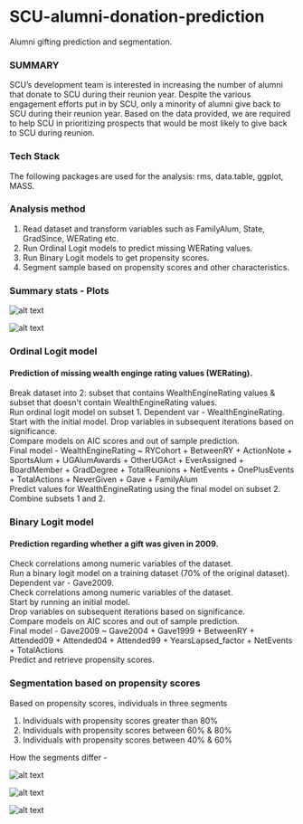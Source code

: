 # SCU-alumni-donation-prediction
Alumni gifting prediction and segmentation.

### SUMMARY
SCU’s development team is interested in increasing the number of alumni that donate to SCU during their reunion year. Despite the various engagement efforts put in by SCU, only a minority of alumni give back to SCU during their reunion year.
Based on the data provided, we are required to help SCU in prioritizing prospects that would be most likely to give back to SCU during reunion.

### Tech Stack
The following packages are used for the analysis:
rms, data.table, ggplot, MASS.

### Analysis method
1. Read dataset and transform variables such as FamilyAlum, State, GradSince, WERating etc.
2. Run Ordinal Logit models to predict missing WERating values.
3. Run Binary Logit models to get propensity scores.
4. Segment sample based on propensity scores and other characteristics.

### Summary stats - Plots

![alt text][logo]

[logo]: https://github.com/VNair88/SCU_Alumni-Prediction-and-Segmention/blob/master/Plots/RYCohort_sum.JPG  "Plot1"


![alt text][logo1]

[logo1]: https://github.com/VNair88/SCU_Alumni-Prediction-and-Segmention/blob/master/Plots/WERating_sum.JPG  "Plot2"

### Ordinal Logit model
#### Prediction of missing wealth enginge rating values (WERating).
Break dataset into 2: subset that contains WealthEngineRating values & subset that doesn't contain WealthEngineRating values. <br>
Run ordinal logit model on subset 1. Dependent var - WealthEngineRating. <br>
Start with the initial model. Drop variables in subsequent iterations based on significance. <br>
Compare models on AIC scores and out of sample prediction. <br> 
Final model - WealthEngineRating ~ RYCohort + BetweenRY + ActionNote + SportsAlum + UGAlumAwards + OtherUGAct + EverAssigned + BoardMember + GradDegree + TotalReunions + NetEvents + OnePlusEvents + TotalActions + NeverGiven + Gave + FamilyAlum <br>
Predict values for WealthEngineRating using the final model on subset 2. <br>
Combine subsets 1 and 2.

### Binary Logit model
#### Prediction regarding whether a gift was given in 2009.
Check correlations among numeric variables of the dataset. <br>
Run a binary logit model on a training dataset (70% of the original dataset). <br>
Dependent var - Gave2009. <br>
Check correlations among numeric variables of the dataset. <br>
Start by running an initial model. <br>
Drop variables on subsequent iterations based on significance. <br> 
Compare models on AIC scores and out of sample prediction. <br>
Final model - Gave2009 ~ Gave2004 + Gave1999 + BetweenRY + Attended09 + Attended04 + Attended99 + YearsLapsed_factor + NetEvents + TotalActions <br>
Predict and retrieve propensity scores.

### Segmentation based on propensity scores
Based on propensity scores, individuals in three segments
1. Individuals with propensity scores greater than 80%
2. Individuals with propensity scores between 60% & 80%
3. Individuals with propensity scores between 40% & 60%

How the segments differ - 

![alt text][logo2]

[logo2]: https://github.com/VNair88/SCU_Alumni-Prediction-and-Segmention/blob/master/Plots/Cat_Attended.JPG  "Plot3" 

![alt text][logo3]

[logo3]: https://github.com/VNair88/SCU_Alumni-Prediction-and-Segmention/blob/master/Plots/Cat_Board.JPG  "Plot4"

![alt text][logo4]

[logo4]: https://github.com/VNair88/SCU_Alumni-Prediction-and-Segmention/blob/master/Plots/Cat_Gradsince.JPG  "Plot5"


